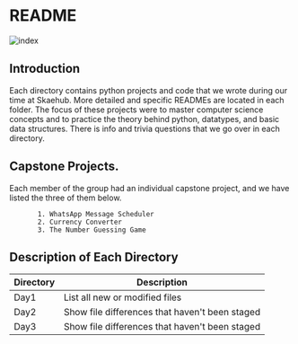# README

![index](https://user-images.githubusercontent.com/35099243/123341302-6bf42c00-d556-11eb-8d2e-67dcb030361b.png)

## Introduction


Each directory contains python projects and code that we wrote during our time at Skaehub. More detailed and specific READMEs are located in each folder. The focus of these projects were to master computer science concepts and to practice the theory behind python, datatypes, and basic data structures. There is info and trivia questions that we go over in each directory.

## Capstone Projects.

Each member of the group had an individual capstone project, and we have listed the three of them below.
           
           1. WhatsApp Message Scheduler
           2. Currency Converter
           3. The Number Guessing Game

## Description of Each Directory

| Directory | Description |
| --- | --- |
| Day1 | List all new or modified files |
| Day2 | Show file differences that haven't been staged |
| Day3 | Show file differences that haven't been staged |
